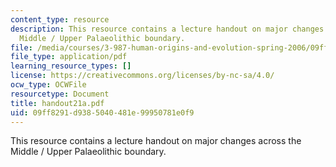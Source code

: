 ```yaml
---
content_type: resource
description: This resource contains a lecture handout on major changes across the
  Middle / Upper Palaeolithic boundary.
file: /media/courses/3-987-human-origins-and-evolution-spring-2006/09ff8291d9385040481e99950781e0f9_handout21a.pdf
file_type: application/pdf
learning_resource_types: []
license: https://creativecommons.org/licenses/by-nc-sa/4.0/
ocw_type: OCWFile
resourcetype: Document
title: handout21a.pdf
uid: 09ff8291-d938-5040-481e-99950781e0f9
---
```

This resource contains a lecture handout on major changes across the Middle / Upper Palaeolithic boundary.